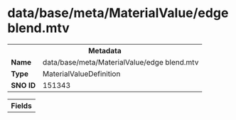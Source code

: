 <h1>data/base/meta/MaterialValue/edge blend.mtv</h1><table><tr><th colspan="100%">Metadata</th></tr><tr><td><b>Name</b></td><td>data/base/meta/MaterialValue/edge blend.mtv</td></tr><tr><td><b>Type</b></td><td>MaterialValueDefinition</td></tr><tr><td><b>SNO ID</b></td><td>151343</td></tr></table>

<table><tr><th colspan="100%">Fields</th></tr></table>

